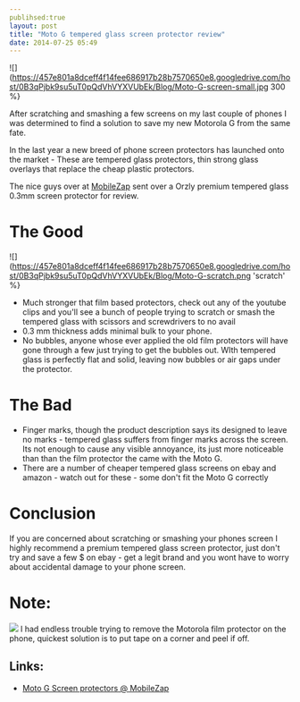 ```yaml
---
publihsed:true
layout: post
title: "Moto G tempered glass screen protector review"
date: 2014-07-25 05:49
---
```


![](https://457e801a8dceff4f14fee686917b28b7570650e8.googledrive.com/host/0B3qPjbk9su5uT0pQdVhVYXVUbEk/Blog/Moto-G-screen-small.jpg  300 %}

After scratching and smashing a few screens on my last couple of phones I was determined to find a solution to save my new Motorola G from the same fate.

In the last year a new breed of phone screen protectors has launched onto the market - These are tempered glass protectors, thin strong glass overlays that replace the cheap plastic protectors.

The nice guys over at [MobileZap](http://www.mobilezap.com.au/35014/motorola/moto-g/screen-protectors.htm) sent over a Orzly premium tempered glass 0.3mm screen protector for review.


The Good
===

![](https://457e801a8dceff4f14fee686917b28b7570650e8.googledrive.com/host/0B3qPjbk9su5uT0pQdVhVYXVUbEk/Blog/Moto-G-scratch.png 'scratch' %}

* Much stronger that film based protectors, check out any of the youtube clips and you'll see a bunch of people trying to scratch or smash the tempered glass with scissors and screwdrivers to no avail
* 0.3 mm thickness adds minimal bulk to your phone.
* No bubbles, anyone whose ever applied the old film protectors will have gone through a few just trying to get the bubbles out. WIth tempered glass is perfectly flat and solid, leaving now bubbles or air gaps under the protector.

The Bad
===

* Finger marks, though the product description says its designed to leave no marks - tempered glass suffers from finger marks across the screen.  Its not enough to cause any visible annoyance, its just more noticeable than than the film protector the came with the Moto G.
* There are a number of cheaper tempered glass screens on ebay and amazon - watch out for these - some don't fit the Moto G correctly 

Conclusion
===

If you are concerned about scratching or smashing your phones screen I highly recommend a premium tempered glass screen protector, just don't try and save a few $ on ebay - get a legit brand and you wont have to worry about accidental damage to your phone screen.


Note:
===

![](https://457e801a8dceff4f14fee686917b28b7570650e8.googledrive.com/host/0B3qPjbk9su5uT0pQdVhVYXVUbEk/Blog/Moto-G-screen-remove-small.jpg )
I had endless trouble trying to remove the Motorola film protector on the phone, quickest solution is to put tape on a corner and peel if off.

Links:
---
* [Moto G Screen protectors @ MobileZap](http://www.mobilezap.com.au/35014/motorola/moto-g/screen-protectors.htm)

